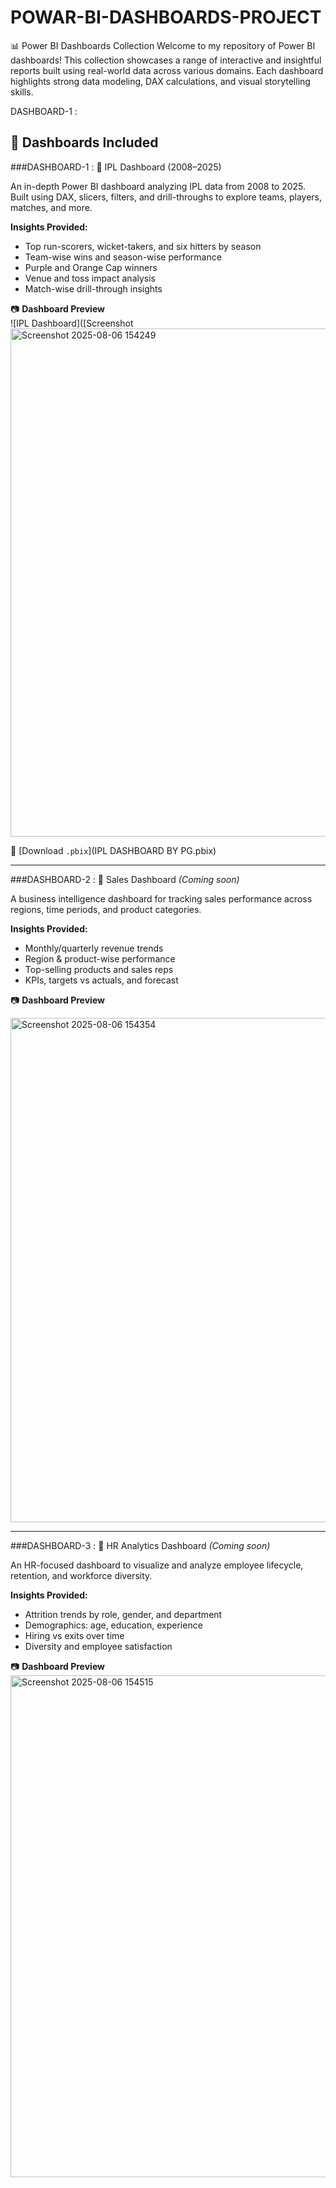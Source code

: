 # POWAR-BI-DASHBOARDS-PROJECT

📊 Power BI Dashboards Collection
Welcome to my repository of Power BI dashboards! This collection showcases a range of interactive and insightful reports built using real-world data across various domains. Each dashboard highlights strong data modeling, DAX calculations, and visual storytelling skills.


DASHBOARD-1 : 


## 📌 Dashboards Included

###DASHBOARD-1 :  🏏 IPL Dashboard (2008–2025)

An in-depth Power BI dashboard analyzing IPL data from 2008 to 2025. Built using DAX, slicers, filters, and drill-throughs to explore teams, players, matches, and more.

**Insights Provided:**
- Top run-scorers, wicket-takers, and six hitters by season  
- Team-wise wins and season-wise performance  
- Purple and Orange Cap winners  
- Venue and toss impact analysis  
- Match-wise drill-through insights

📷 **Dashboard Preview**  
![IPL Dashboard]([Screenshot <img width="1436" height="813" alt="Screenshot 2025-08-06 154249" src="https://github.com/user-attachments/assets/8022f3ee-4d24-4ada-824a-8d725420ca0a" />



📁 [Download `.pbix`](IPL DASHBOARD BY PG.pbix)

---

###DASHBOARD-2 :  💼 Sales Dashboard *(Coming soon)*

A business intelligence dashboard for tracking sales performance across regions, time periods, and product categories.

**Insights Provided:**
- Monthly/quarterly revenue trends  
- Region & product-wise performance  
- Top-selling products and sales reps  
- KPIs, targets vs actuals, and forecast

📷 **Dashboard Preview**  

<img width="1413" height="807" alt="Screenshot 2025-08-06 154354" src="https://github.com/user-attachments/assets/60bf7098-2507-412e-bdac-9cff35d26852" />

---

###DASHBOARD-3 :  👥 HR Analytics Dashboard *(Coming soon)*

An HR-focused dashboard to visualize and analyze employee lifecycle, retention, and workforce diversity.

**Insights Provided:**
- Attrition trends by role, gender, and department  
- Demographics: age, education, experience  
- Hiring vs exits over time  
- Diversity and employee satisfaction

📷 **Dashboard Preview**  
<img width="1433" height="803" alt="Screenshot 2025-08-06 154515" src="https://github.com/user-attachments/assets/269c3e83-9474-463b-8fa7-f06e25fa15fc" />


